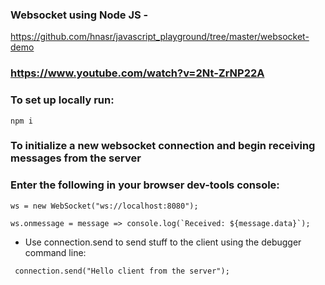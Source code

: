 ### Websocket using Node JS - 
https://github.com/hnasr/javascript_playground/tree/master/websocket-demo
### https://www.youtube.com/watch?v=2Nt-ZrNP22A

### To set up locally run:
```
npm i
```
### To initialize a new websocket connection and begin receiving messages from the server
### Enter the following in your browser dev-tools console:

```
ws = new WebSocket("ws://localhost:8080"); 
```

```
ws.onmessage = message => console.log(`Received: ${message.data}`);
```

- Use connection.send to send stuff to the client using the debugger command line:

```
 connection.send("Hello client from the server");
```
